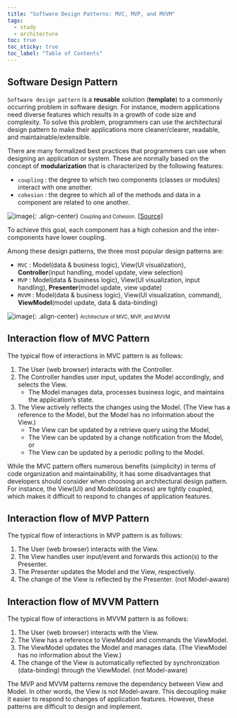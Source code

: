 ```yaml
---
title: "Software Design Patterns: MVC, MVP, and MVVM"
tags:
  - study
  - architecture
toc: true
toc_sticky: true
toc_label: "Table of Contents"
---
```



## Software Design Pattern

`Software design pattern` is a **reusable** solution (**template**) to a commonly occurring problem in software design. For instance, modern applications need diverse features which results in a growth of code size and complexity. To solve this problem, programmers can use the architectural design pattern to make their applications more cleaner/clearer, readable, and maintainable/extensible.

There are many formalized best practices that programmers can use when designing an application or system. These are normally based on the concept of **modularization** that is characterized by the following features:

- `coupling` : the degree to which two components (classes or modules) interact with one another.
- `cohesion` : the degree to which all of the methods and data in a component are related to one another.


![image](https://github.com/jonghwanchung/jonghwanchung.github.io/assets/97339878/05a55936-a812-4088-b885-37c64ec56a92){: .align-center}
<span style="font-size:80%">Coupling and Cohesion.</span> [[Source]](https://www.coursera.org/lecture/object-oriented-design/1-3-1-coupling-and-cohesion-q8wGt)


To achieve this goal, each component has a high cohesion and the inter-components have lower coupling.



Among these design patterns, the three most popular design patterns are:

 - `MVC` : Model(data & business logic), View(UI visualization), **Controller**(input handling, model update, view selection)
 - `MVP` : Model(data & business logic), View(UI visualization, input handling), **Presenter**(model update, view update)
 - `MVVM` : Model(data & business logic), View(UI visualization, command), **ViewModel**(model update, data & data-binding)


![image](https://github.com/jonghwanchung/jonghwanchung.github.io/assets/97339878/e97c0b34-91a4-4232-8852-0ba0cebaf243){: .align-center}
<span style="font-size:80%">Architecture of MVC, MVP, and MVVM</span>



## Interaction flow of MVC Pattern

The typical flow of interactions in MVC pattern is as follows:
 1. The User (web browser) interacts with the Controller.
 2. The Controller handles user input, updates the Model accordingly, and selects the View.
    - The Model manages data, processes business logic, and maintains the application’s state.
 3. The View actively reflects the changes using the Model. (The View has a reference to the Model, but the Model has no information about the View.)
    - The View can be updated by a retrieve query using the Model,
    - The View can be updated by a change notification from the Model, or
    - The View can be updated by a periodic polling to the Model.


While the MVC pattern offers numerous benefits (simplicity) in terms of code organization and maintainability, it has some disadvantages that developers should consider when choosing an architectural design pattern. For instance, the View(UI) and Model(data access) are tightly coupled, which makes it difficult to respond to changes of application features.



## Interaction flow of MVP Pattern

The typical flow of interactions in MVP pattern is as follows:
 1. The User (web browser) interacts with the View.
 2. The View handles user input/event and forwards this action(s) to the Presenter.
 3. The Presenter updates the Model and the View, respectively.
 4. The change of the View is reflected by the Presenter. (not Model-aware)



## Interaction flow of MVVM Pattern

The typical flow of interactions in MVVM pattern is as follows:
 1. The User (web browser) interacts with the View.
 2. The View has a reference to ViewModel and commands the ViewModel.
 3. The ViewModel updates the Model and manages data. (The ViewModel has no information about the View.)
 4. The change of the View is automatically reflected by synchronization (data-binding) through the ViewModel. (not Model-aware)



The MVP and MVVM patterns remove the dependency between View and Model. In other words, the View is not Model-aware. This decoupling make it easier to respond to changes of application features. However, these patterns are difficult to design and implement.


